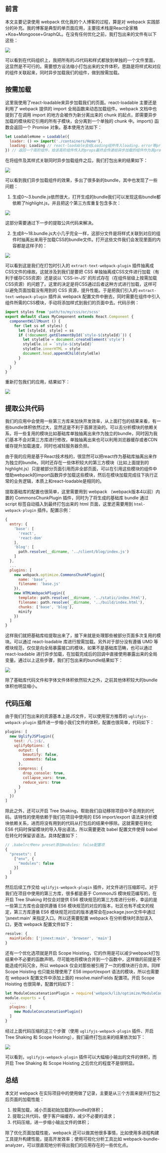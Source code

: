 ## 前言

本文主要记录使用 webpack 优化我的个人博客的过程，算是对 webpack 实践部分的补充。我的博客是典型的单页面应用，主要技术栈是React全家桶+Koa+Mongoose+GraphQL。在没有任何优化之前，我打包出来的文件有以下这些：

![](../static/webpack-practice-01.jpg)

可以看到在代码组织上，我把所有的JS代码和样式都放到单独的一个文件里面，这显然是不可行的。需要想方设法缩小打包出来的文件体积，思路是将样式和对应的组件关联起来，同时异步加载我们的组件，做到按需加载。

## 按需加载

这里我使用了react-loadable来异步加载我们的页面。react-loadable 主要还是利用了 webpack 提供的 import 全局函数来动态加载组件。webpack 文档中也提到了在调用 import 的地方会被作为新分离出来的 chunk 的起点，即需要异步加载的模块和它引用的所有子模块，会分离到一个单独的 chunk 中。import() 函数会返回一个 Promise 对象。基本使用方法如下：

```javascript
let LoadableHome = Loadable({
  loader: () => import('./containers/Home'),
  loading: Loading // react-loadable会给Loading组件传入loading，error等props，loading表示异步加载的组件是否正在加载，error表示加载过程中遇到的错误
}) // 返回一个高阶组件，给该高阶组件传入的props最终会传递给异步加载的组件作为其props
```

在将组件及其样式关联同时异步加载组件之后，我们打包出来的结果如下：

![](../static/webpack-practice-02.jpg)

可以看到我们异步加载组件的效果，多出了很多新的bundle，其中也发现了一些问题：

1. 生成0～3.bundle.js依然很大，打开生成的bundle我们可以发现这些bundle都依赖了highlight.js，并且把这个第三方库重复包含多次：

![](../static/webpack-practice-03.jpg)

这部分需要通过下一步的提取公共代码来解决。

2. 生成8～18.bundle.js大小几乎完全一样，这部分文件是将样式关联到对应的组件时抽离出来用于加载CSS的bundle文件。打开这些文件我们会发现里面的内容都是这样子的：

![](../static/webpack-practice-04.jpg)

可以看到这是我们在打包时引入的 `extract-text-webpack-plugin` 插件抽离成CSS文件的缘故。这就涉及到我们是要把 CSS 单独抽离成CSS文件进行加载（有利于缓存CSS资源）还是说以 'CSS-in-JS' 的形式存在（在组件层级上按需加载CSS资源）的问题了。这里的决定是将CSS通过后者这种方式进行加载，这样可以避免页面加载没有用到的 CSS 资源，提升性能。于是把我们引入的 `extract-text-webpack-plugin` 插件从 webpack 配置文件中删去，同时需要在组件中引入组件所需的CSS模块，手动将添加样式到我们的页面中去。代码示例：

```javascript
import styles from 'path/to/my/css/or/scss'
export default class MyComponent extends React.Component {
  componentWillMount () {
    for (let ss of styles) {
      let [styleId, style] = ss
      if (!document.getElementById(`style-${styleId}`)) {
        let styleEle = document.createElement('style')
        styleEle.id = `style-${styleId}`
        styleEle.innerHTML = style
        document.head.appendChild(styleEle)
      }
    }
  }
}
```

重新打包我们的应用，结果如下：

![](../static/webpack-practice-05.jpg)

## 提取公共代码

我们的应用中会使用一些第三方库来加快开发效率，从上面打包的结果来看，有一些bundle体积依然过大，显然这是不利于首屏渲染的。可以去分析模块的依赖关系，将一些复用的模块比如基础库单独抽离出来作为独立的bundle，同时因为我们基本不会对第三方库进行修改，单独抽离出来也可以利用浏览器缓存或者CDN缓存提升加载速度，同时也减轻服务器负担。

由于我的应用是基于React技术栈的，很显然可以把react作为基础库抽离出来作为独立的bundle。同时还存在一些体积较大的第三方模块（比如上面提到的highlight.js）只是被部分页面引用而非全部页面，可以在引用这些模块的组件中借助webpack的import函数异步加载这些模块，然后在模块加载完成往下执行正常的业务逻辑，本质上和react-loadable是相同的。

提取基础库的配置也很简单，这里需要用到 webpack （webpack版本4以前）内置的 CommonsChunkPlugin 插件，同时为了将生成的基础库 bundle 通过 script 标签自动插入到最终打包出来的 html 页面，这里还需要用到 `html-webpack-plugin` 插件。配置示例：

```javascript
{
  entry: {
    'base': [
      'react',
      'react-dom'
    ],
    'blog': [
      path.resolve(__dirname, '../client/blog/index.js')
    ]
  },
  ...
  plugins: [
    new webpack.optimize.CommonsChunkPlugin({
      name: 'base',
      filename: 'base.js'
    }),
    new HTMLWebpackPlugin({
      template: path.resolve(__dirname, '../static/index.html'),
      filename: path.resolve(__dirname, '../build/index.html'),
      chunks: ['base', 'blog'],
      minify
    })
  ]
}
```

这样我们就把基础库给提取出来了，接下来就是处理那些被部分页面多次复用的模块。可以通过 react-loadable 库进行按需加载。另外对于部分没有遵循 UMD 等模块规范，仅仅是向全局暴露接口的模块，如果不是基础库范畴，也可以通过 react-loadable 进行异步加载，在加载完成后的回调中直接使用暴露出来的全局变量。通过以上这些步骤，我们打包出来的bundle结果如下：

![](../static/webpack-practice-06.jpg)

除了基础库代码文件和字体文件体积依然较大之外，之前其他体积较大的bundle体积也明显缩小。

## 代码压缩

由于我们打包出来的资源基本上是JS文件，可以使用官方推荐的 `uglifyjs-webpack-plugin` 插件进一步缩小我们文件的体积，配置也很简单，代码如下：

```javascript
plugins: [
  new UglifyJSPlugin({
    test: /\.js$/,
    uglifyOptions: {
      output: {
        beautify: false,
        comments: false
      },
      compress: {
        drop_console: true,
        collapse_vars: true,
        reduce_vars: true
      }
    }
  })
]
```

除此之外，还可以开启 Tree Shaking，帮助我们自动移除项目中不会用到的代码。该特性的使用依赖于我们在项目中使用的 ES6 import/export 语法来分析模块依赖关系，进而将没有用到的代码从打包后的结果中移除。这就需要在转化 ES6 代码时保留模块的导入导出语法，所以需要更改 babel 配置文件使得 babel 在转化时保留该语法。具体配置如下：

```javascript
// .babelrc中env preset添加modules: false配置项
{
  "presets": [
    ["env", {
      "modules": false
    }]
  ]
}
```

然后后续工作交给 `uglifyjs-webpack-plugin` 插件，对文件进行压缩即可。对于我们在项目中使用的第三方库，很多都是基于 CommonJS 模块规范编写的，在开启 Tree Shaking 时仅会对提供 ES6 模块规范的第三方库进行分析，幸运的是一些第三方库也会提供遵循 ES6 模块规范的对应的版本，社区也有不成文的规定，第三方库遵循 ES6 模块规范对应的版本通常会在package.json文件中通过 'jsnext:main' 来指定入口。所以还需要配置 webpack 在分析模块时添加该入口，更改 webpack 配置文件如下：

```javascript
resolve: {
  mainFields: ['jsnext:main', 'browser', 'main']
}
```

还有一个优化选项就是开启 Scope Hoisting，它的作用是可以减少webpack打包结果中不必要的函数声明，尽可能地将模块合并到一个函数中，这样做的前提是不能造成代码冗余，所以 webpack 仅会对那些被引用了一次的模块进行合并。同样 Scope Hoisting 也只能处理使用了 ES6 import/export 语法的模块，所以也需要在 webpack 配置文件中添加上面的 resolve.mainFields 配置项。开启 Scope Hoisting 也很简单，配置代码如下：

```javascript
let ModuleConcatenationPlugin = require('webpack/lib/optimize/ModuleConcatenationPlugin')
module.exports = {
  ...
  plugins: [
    new ModuleConcatenationPlugin()
  ]
}
```

经过上面代码压缩的这三个步骤（使用 `uglifyjs-webpack-plugin` 插件、开启 Tree Shaking 和 Scope Hoisting），我们最终打包出来的结果依次如下：

![](../static/webpack-practice-07.png)

可以看到，`uglifyjs-webpack-plugin` 插件可以大幅缩小输出的文件的体积，而开启 Tree Shaking 和 Scope Hoisting 之后优化的程度不是很明显。

## 总结

本文对 webpack 在实际项目中的使用做了记录，主要是从三个方面来提升打包之后页面的加载性能：

1. 按需加载，减小页面初始加载的bundle的体积；
2. 提取公共代码，便于客户端缓存，减少不必要的请求；
3. 代码压缩，进一步缩小输出文件的体积；

除了优化页面加载性能，webpack 还可以做其他很多事情，比如使用多进程构建工具提升构建性能，提高开发效率；使用可视化分析工具比如 webpack-bundle-analyzer，可以很直观地分析得出我们的应用存在的一些优化点。



